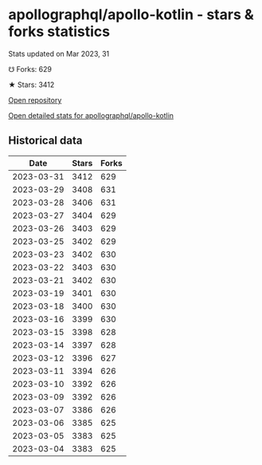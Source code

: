 # apollographql/apollo-kotlin - stars & forks statistics

Stats updated on Mar 2023, 31

☋ Forks: 629

★ Stars: 3412

[Open repository](https://github.com/apollographql/apollo-kotlin)

[Open detailed stats for apollographql/apollo-kotlin](https://reviewgithub.com/rep/apollographql/apollo-kotlin)

## Historical data
| Date | Stars | Forks |
|------|-------|-------|
| 2023-03-31 | 3412 | 629 | 
| 2023-03-29 | 3408 | 631 | 
| 2023-03-28 | 3406 | 631 | 
| 2023-03-27 | 3404 | 629 | 
| 2023-03-26 | 3403 | 629 | 
| 2023-03-25 | 3402 | 629 | 
| 2023-03-23 | 3402 | 630 | 
| 2023-03-22 | 3403 | 630 | 
| 2023-03-21 | 3402 | 630 | 
| 2023-03-19 | 3401 | 630 | 
| 2023-03-18 | 3400 | 630 | 
| 2023-03-16 | 3399 | 630 | 
| 2023-03-15 | 3398 | 628 | 
| 2023-03-14 | 3397 | 628 | 
| 2023-03-12 | 3396 | 627 | 
| 2023-03-11 | 3394 | 626 | 
| 2023-03-10 | 3392 | 626 | 
| 2023-03-09 | 3392 | 626 | 
| 2023-03-07 | 3386 | 626 | 
| 2023-03-06 | 3385 | 625 | 
| 2023-03-05 | 3383 | 625 | 
| 2023-03-04 | 3383 | 625 | 

